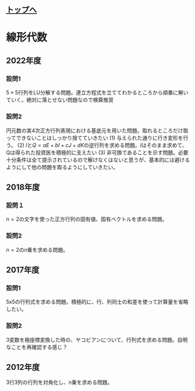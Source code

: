 ## [トップへ](README.md)

# 線形代数

## 2022年度
### 設問1
$`5\times 5`$行列をLU分解する問題。連立方程式を立ててわかるところから順番に解いていく。絶対に落とせない問題なので検算推奨

### 設問2
円元数の実4次正方行列表現における基底元を用いた問題。取れるところだけ取ってできないことはしっかり捨てていきたい
(1)
与えられた通りに行き変形を行う。
(2)
$`I`$と$`Q=aE+bI+cJ+dK`$の逆行列を求める問題。$`I`$はそのまま求めて、Qは得られた投資医を積極的に支えたい
(3)
非可換であることを示す問題。必要十分条件は全て提示されているので解けなくはないと思うが、基本的には避けるようにして他の問題を取るようにしていきたい。



## 2018年度

### 設問１
$`n=2`$の文字を使った正方行列の固有値、固有ベクトルを求める問題。
### 設問2
$`n=2`$の$`n`$乗を求める問題。

## 2017年度
### 設問1
5x5の行列式を求める問題。積極的に、行、列同士の和差を使って計算量を省略したい。
### 設問2
3変数を極座標変換した時の、ヤコビアンについて、行列式を求める問題。自明なことを再確認する感じ？



## 2012年度
3行3列の行列を対角化し、n乗を求める問題。
